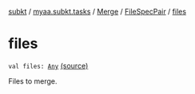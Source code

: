 [subkt](../../../index.md) / [myaa.subkt.tasks](../../index.md) / [Merge](../index.md) / [FileSpecPair](index.md) / [files](./files.md)

# files

`val files: `[`Any`](https://kotlinlang.org/api/latest/jvm/stdlib/kotlin/-any/index.html) [(source)](https://github.com/Myaamori/SubKt/blob/0.1.7/src/main/kotlin/myaa/subkt/tasks/asstasks.kt#L124)

Files to merge.

